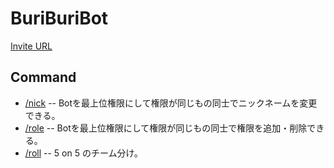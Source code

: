 # BuriBuriBot
[Invite URL](https://discord.com/api/oauth2/authorize?client_id=716573288049934418&permissions=8&scope=bot)
## Command
- [/nick](https://github.com/kabaodao/BuriBuriBot/blob/main/src/commands/nick.js)
-- Botを最上位権限にして権限が同じもの同士でニックネームを変更できる。
- [/role](https://github.com/kabaodao/BuriBuriBot/blob/main/src/commands/role.js)
-- Botを最上位権限にして権限が同じもの同士で権限を追加・削除できる。
- [/roll](https://github.com/kabaodao/BuriBuriBot/blob/main/src/commands/roll.js)
-- 5 on 5 のチーム分け。